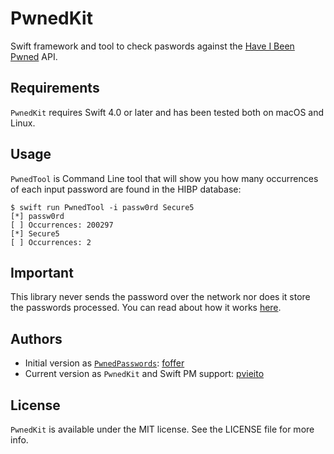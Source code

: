 #  PwnedKit

Swift framework and tool to check paswords against the [Have I Been Pwned](https://haveibeenpwned.com/Passwords) API.

## Requirements

`PwnedKit` requires Swift 4.0 or later and has been tested both on macOS and Linux.

## Usage

`PwnedTool` is Command Line tool that will show you how many occurrences of each input password are found in the HIBP database:

    $ swift run PwnedTool -i passw0rd Secure5
    [*] passw0rd
    [ ] Occurrences: 200297
    [*] Secure5
    [ ] Occurrences: 2

## Important

This library never sends the password over the network nor does it store the passwords processed. You can read about how it works [here](https://www.troyhunt.com/ive-just-launched-pwned-passwords-version-2/#cloudflareprivacyandkanonymity).

## Authors

- Initial version as [`PwnedPasswords`](https://github.com/foffer/PwnedPasswords): [foffer](https://github.com/foffer)
- Current version as `PwnedKit` and Swift PM support: [pvieito](https://twitter.com/pvieito)

## License

`PwnedKit` is available under the MIT license. See the LICENSE file for more info.
